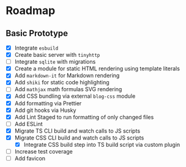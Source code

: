 # Roadmap

## Basic Prototype

- [x] Integrate `esbuild`
- [x] Create basic server with `tinyhttp`
- [ ] Integrate `sqlite` with migrations
- [x] Create a module for static HTML rendering using template literals
- [x] Add `markdown-it` for Markdown rendering
- [x] Add `shiki` for static code highlighting
- [ ] Add `mathjax` math formulas SVG rendering
- [x] Add CSS bundling via external `blog-css` module
- [x] Add formatting via Prettier
- [x] Add git hooks via Husky
- [x] Add Lint Staged to run formatting of only changed files
- [ ] Add ESLint
- [x] Migrate TS CLI build and watch calls to JS scripts
- [x] Migrate CSS CLI build and watch calls to JS scripts
  - [x] Integrate CSS build step into TS build script via custom plugin
- [ ] Increase test coverage
- [ ] Add favicon
